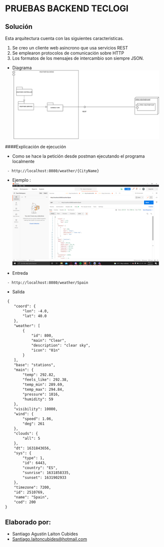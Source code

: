 # PRUEBAS BACKEND TECLOGI


## Solución

Esta arquitectura cuenta con las siguientes caracteristicas.
1. Se creo un cliente web asincrono que usa servicios REST
2. Se emplearon protocolos de comunicación sobre HTTP
3. Los formatos de los mensajes de intercambio son siempre JSON.


* Diagrama
![](Resources/Diagrama.png)

####Explicación de ejecución 

* Como se hace la petición desde postman ejecutando el programa localmente
```
 - http://localhost:8080/weather/{CityName}
```
* Ejemplo :
  ![](Resources/Get.png)

* Entreda

```
 - http://localhost:8080/weather/Spain
```

* Salida
```
 {
    "coord": {
        "lon": -4.0,
        "lat": 40.0
    },
    "weather": [
        {
            "id": 800,
            "main": "Clear",
            "description": "clear sky",
            "icon": "01n"
        }
    ],
    "base": "stations",
    "main": {
        "temp": 292.82,
        "feels_like": 292.38,
        "temp_min": 289.69,
        "temp_max": 294.84,
        "pressure": 1016,
        "humidity": 59
    },
    "visibility": 10000,
    "wind": {
        "speed": 1.06,
        "deg": 261
    },
    "clouds": {
        "all": 5
    },
    "dt": 1631843656,
    "sys": {
        "type": 1,
        "id": 6443,
        "country": "ES",
        "sunrise": 1631858335,
        "sunset": 1631902933
    },
    "timezone": 7200,
    "id": 2510769,
    "name": "Spain",
    "cod": 200
}
```


## Elaborado por:
   - Santiago Agustin Laiton Cubides
   - Santiago.laitoncubides@hotmail.com




